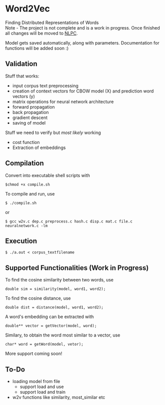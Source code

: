 # Word2Vec
Finding Distributed Representations of Words<br>
Note - The project is not complete and is a work in progress. Once finished all changes will be moved to [NLPC](https://github.com/aditeyabaral/NLPC).


Model gets saved automatically, along with parameters.
Documentation for functions will be added soon :)<br>

## Validation
Stuff that works: <br>
* input corpus text preprocessing
* creation of context vectors for CBOW model (X) and prediction word vectors (y)
* matrix operations for neural network architecture
* forward propagation
* back propagation
* gradient descent
* saving of model

Stuff we need to verify but *most likely* working<br>
* cost function
* Extraction of embeddings

## Compilation

Convert into executable shell scripts with<br>

```
$chmod +x compile.sh
```

To compile and run, use 
```
$ ./compile.sh
```
or 
```
$ gcc w2v.c dep.c preprocess.c hash.c disp.c mat.c file.c neuralnetwork.c -lm
```

## Execution


```
$ ./a.out < corpus_textfilename 
```

## Supported Functionalities (Work in Progress)

To find the cosine similarity between two words, use
```
double sim = similarity(model, word1, word2);
```

To find the cosine distance, use 
```
double dist = distance(model, word1, word2);
```

A word's embedding can be extracted with
```
double** vector = getVector(model, word);
```

Similary, to obtain the word most similar to a vector, use
```
char* word = getWord(model, vetor);
```

More support coming soon!


## To-Do

* loading model from file
    * support load and use
    * support load and train
* w2v functions like similarity, most_similar etc

